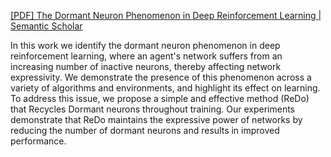 [[PDF] The Dormant Neuron Phenomenon in Deep Reinforcement Learning | Semantic Scholar](https://www.semanticscholar.org/paper/The-Dormant-Neuron-Phenomenon-in-Deep-Reinforcement-Sokar-Agarwal/92500f13df8ebf3ebf6181d29a6c32947db299a9)

In this work we identify the dormant neuron phenomenon in deep reinforcement learning, where an agent's network suffers from an increasing number of inactive neurons, thereby affecting network expressivity. We demonstrate the presence of this phenomenon across a variety of algorithms and environments, and highlight its effect on learning. To address this issue, we propose a simple and effective method (ReDo) that Recycles Dormant neurons throughout training. Our experiments demonstrate that ReDo maintains the expressive power of networks by reducing the number of dormant neurons and results in improved performance.